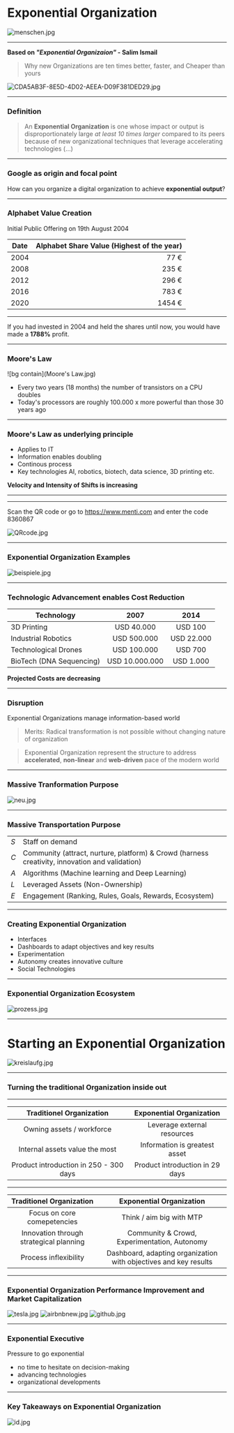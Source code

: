 # Exponential Organization

![menschen.jpg](menschen.jpg)<!-- .element height="85%" width="85%" -->

---
__Based on _"Exponential Organizaion"_ - Salim Ismail__ 
>Why new Organizations are ten times better, faster, and Cheaper than yours

![CDA5AB3F-8E5D-4D02-AEEA-D09F381DED29.jpg](CDA5AB3F-8E5D-4D02-AEEA-D09F381DED29.jpg)<!-- .element height="50%" width="50%" -->

---

### Definition

>An __Exponential Organization__ is one whose impact or output is disproportionately large _at least 10 times larger_ compared to its peers because of new organizational techniques that leverage accelerating technologies (...)



---
### Google as origin and focal point

How can you organize a digital organization to achieve __exponential output__?

---

### Alphabet Value Creation

Initial Public Offering on 19th August 2004

|   Date   |   Alphabet Share Value (Highest of the year)   |
|   ----   |   ----------------------------------------:    |
|   2004   |   77 €   |
|   2008   |   235 €   |
|   2012   |   296 €   |
|   2016   |   783 €   |
|   2020   |   1454 €   |

---

If you had invested in 2004 and held the shares until now, you would have made a __1788%__ profit.


---
### Moore's Law
![bg contain](Moore's Law.jpg)
* Every two years (18 months) the number of transistors on a CPU doubles
* Today's processors are roughly 100.000 x more powerful than those 30 years ago
---
### Moore's Law as underlying principle
* Applies to IT
* Information enables doubling
* Continous process
* Key technologies AI, robotics, biotech, data science, 3D printing etc.

__Velocity and Intensity of Shifts is increasing__

---
--- 

Scan the QR code or go to https://www.menti.com and enter the code 8360867


![QRcode.jpg](QRcode.jpg)<!-- .element height="40%" width="40%" -->

---
### Exponential Organization Examples

![beispiele.jpg](beispiele.jpg)<!-- .element height="50%" width="50%" -->

---
### Technologic Advancement enables Cost Reduction
|   Technology   |   2007   |   2014   |
|   ----------   |   :--:   |   :--:   |
|   3D Printing   |   USD 40.000   |   USD 100   |
|   Industrial Robotics   |   USD 500.000   |   USD 22.000   |
|   Technological Drones   |   USD 100.000   |   USD 700   |
|   BioTech (DNA Sequencing)   |   USD 10.000.000   |   USD 1.000   |


__Projected Costs are decreasing__ 

---

### Disruption

Exponential Organizations manage information-based world 
>Merits: Radical transformation is not possible without changing nature of organization

>Exponential Organization represent the structure to address __accelerated__, __non-linear__ and __web-driven__ pace of the modern world

---
### Massive Tranformation Purpose
![neu.jpg](neu.jpg) <!-- .element height="45%" width="45%" -->

---

### Massive Transportation Purpose
|          |   |
|   ----   |   ----------------------------------------   |
|   _S_   |   Staff on demand   |
|   _C_   |   Community (attract, nurture, platform) & Crowd (harness creativity, innovation and validation)   |
|   _A_   |   Algorithms (Machine learning and Deep Learning)   |
|   _L_   |   Leveraged Assets (Non-Ownership)   |
|   _E_   |   Engagement (Ranking, Rules, Goals, Rewards, Ecosystem)   |

---

### Creating Exponential Organization

* Interfaces
* Dashboards to adapt objectives and key results
* Experimentation
* Autonomy creates innovative culture
* Social Technologies

---

### Exponential Organization Ecosystem

![prozess.jpg](prozess.jpg)

---

# Starting an Exponential Organization
![kreislaufg.jpg](kreislaufg.jpg) <!-- .element height="55%" width="55%" -->

---
### Turning the traditional Organization inside out

---
|   Traditionel Organization   |   Exponential Organization   |
|   :----:   |   :----------------------------------------:    |
|   Owning assets / workforce   |   Leverage external resources   |
|   Internal assets value the most   |   Information is greatest asset   |
|   Product introduction in 250 - 300 days   |   Product introduction in 29 days   |

---
|   Traditionel Organization   |   Exponential Organization   |
|   :----:   |   :----------------------------------------:      |
|  Focus on core comepetencies   |   Think / aim big with MTP   |
|   Innovation through strategical planning   |   Community & Crowd, Experimentation, Autonomy   |
|   Process inflexibility   |   Dashboard, adapting organization with objectives and key results   |

---

### Exponential Organization Performance Improvement and Market Capitalization

![tesla.jpg](tesla.jpg) <!-- .element height="45%" width="45%" -->
![airbnbnew.jpg](airbnbnew.jpg) <!-- .element height="40%" width="40%" -->
![github.jpg](github.jpg) <!-- .element height="55%" width="55%" -->

---

### Exponential Executive

Pressure to go exponential
* no time to hesitate on decision-making
* advancing technologies
* organizational developments


---

### Key Takeaways on Exponential Organization

![id.jpg](id.jpg) <!-- .element height="70%" width="70%" -->